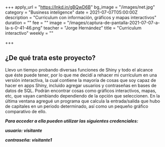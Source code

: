 +++
apply_url = "https://lnkd.in/gBQwD6B"
bg_image = "/images/net.jpg"
category = "Business inteligence"
date = 2021-07-07T05:00:00Z
description = "Curriculum con información, gráficos y mapas interactivos"
duration = ""
fee = ""
image = "/images/captura-de-pantalla-2021-07-07-a-la-s-0-41-46.png"
teacher = "Jorge Hernández"
title = "Curriculum interactivo"
weekly = ""

+++
## ¿De qué trata este proyecto?

Llevo un tiempo probando diversas funciones de Shiny y todo el alcance que éste puede tener, por lo que me decidí a rehacer mi currículum en una versión interactiva, la cual contiene la mayoría de cosas que soy capaz de hacer en apps Shiny, incluido agregar usuarios y contraseñas en bases de datos de SQL. Podrán encontrar cosas como gráficos interactivos, mapas, etc, que vayan cambiando dependiendo de la opción que seleccionen. En la última ventana agregué un programa que calcula la entrada/salida que hubo de capitales en un periodo determinado, así como un pequeño gráfico comparativo de ello.

**_Para acceder a ella pueden utilizar las siguientes credenciales:_**

**_usuario: visitante_**

**_contraseña: visitante1_**